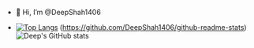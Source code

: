 - 👋 Hi, I’m @DeepShah1406

- [![Top Langs](https://github-readme-stats.vercel.app/api/top-langs/?username=DeepShah1406&layout=donut)](https://github.com/DeepShah1406/github-readme-stats)  (https://github.com/DeepShah1406/github-readme-stats) ![Deep's GitHub stats](https://github-readme-stats.vercel.app/api?username=DeepShah1406&show_icons=true)
<!---
DeepShah1406/DeepShah1406 is a ✨ special ✨ repository because its `README.md` (this file) appears on your GitHub profile.
You can click the Preview link to take a look at your changes.
--->
